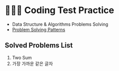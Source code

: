 # 👩🏻‍💻 Coding Test Practice
- Data Structure & Algorithms Problems Solving
- [Problem Solving Patterns](https://github.com/youzysu/leetcode/blob/master/Problem%20Solving%20Patterns.md)

## Solved Problems List
1. Two Sum
2. 가장 가까운 같은 글자
